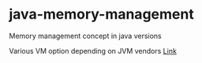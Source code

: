 # java-memory-management
Memory management concept in java versions

Various VM option depending on JVM vendors [Link](https://chriswhocodes.com/vm-options-explorer.html)
